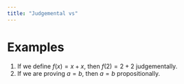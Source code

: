 ```yaml
---
title: "Judgemental vs"
---
```


# Examples
1. If we define $f(x)=x+x$, then $f(2)=2+2$ judgementally.
2. If we are proving $a=b$, then $a=b$ propositionally.